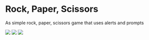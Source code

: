 # Rock, Paper, Scissors

As simple rock, paper, scissors game that uses alerts and prompts

<img src = "../images/Screen Shot 2020-07-05 at 8.11.50 PM.png">
<img src = "../images/Screen Shot 2020-07-05 at 8.12.03 PM.png">
<img src = "../images/Screen Shot 2020-07-05 at 8.12.11 PM.png">